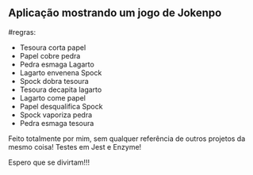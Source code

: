 ## Aplicação mostrando um jogo de Jokenpo

#regras:

- Tesoura corta papel
- Papel cobre pedra
- Pedra esmaga Lagarto
- Lagarto envenena Spock
- Spock dobra tesoura
- Tesoura decapita lagarto
- Lagarto come papel
- Papel desqualifica Spock
- Spock vaporiza pedra
- Pedra esmaga tesoura

Feito totalmente por mim, sem qualquer referência de outros projetos da mesmo coisa!
Testes em Jest e Enzyme!

Espero que se divirtam!!!
